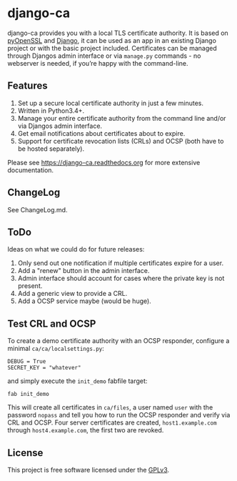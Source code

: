 # django-ca

django-ca provides you with a local TLS certificate authority. It is based on
[pyOpenSSL](https://pyopenssl.readthedocs.org/) and [Django](https://www.djangoproject.com/>), it
can be used as an app in an existing Django project or with the basic project included.
Certificates can be managed through Djangos admin interface or via `manage.py` commands - no
webserver is needed, if you’re happy with the command-line.

## Features

1. Set up a secure local certificate authority in just a few minutes.
2. Written in Python3.4+.
3. Manage your entire certificate authority from the command line and/or via
   Djangos admin interface.
4. Get email notifications about certificates about to expire.
5. Support for certificate revocation lists (CRLs) and OCSP (both have to be
   hosted separately).

Please see https://django-ca.readthedocs.org for more extensive documentation.

## ChangeLog

See ChangeLog.md.

## ToDo

Ideas on what we could do for future releases:

1. Only send out one notification if multiple certificates expire for a user.
2. Add a "renew" button in the admin interface.
3. Admin interface should account for cases where the private key is not present.
4. Add a generic view to provide a CRL.
5. Add a OCSP service maybe (would be huge).

## Test CRL and OCSP

To create a demo certificate authority with an OCSP responder, configure a minimal
`ca/ca/localsettings.py`:

```
DEBUG = True
SECRET_KEY = "whatever"
```

and simply execute the `init_demo` fabfile target:

```
fab init_demo
```

This will create all certificates in `ca/files`, a user named `user` with the password `nopass` and
tell you how to run the OCSP responder and verify via CRL and OCSP. Four server certificates are
created, `host1.example.com` through `host4.example.com`, the first two are revoked.

## License

This project is free software licensed under the [GPLv3](http://www.gnu.org/licenses/gpl.txt).
